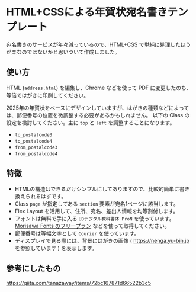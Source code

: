 # HTML+CSSによる年賀状宛名書きテンプレート

宛名書きのサービスが年々減っているので、HTML+CSS で単純に処理したほうが楽なのではないかと思いついて作成しました。

## 使い方

HTML (`address.html`) を編集し、Chrome などを使って PDF に変更したのち、等倍ではがきに印刷してください。

2025年の年賀状をベースにデザインしていますが、はがきの種類などによっては、郵便番号の位置を微調整する必要があるかもしれません。
以下の Class の設定を検討してください。主に `top` と `left` を調整することになります。
- `to_postalcode3` 
- `to_postalcode4` 
- `from_postalcode3`
- `from_postalcode4`

## 特徴

- HTMLの構造はできるだけシンプルにしてありますので、比較的簡単に書き換えられるはずです。
- Class `page` が指定してある `section` 要素が宛名1ページに該当します。
- Flex Layout を活用して、住所、宛名、差出人情報を均等割付します。
- フォントは無料で手に入る `UDデジタル教科書体 ProN` を使っています。
  [Morisawa Fonts のフリープラン](https://morisawafonts.com/plans/free/) などを使って取得してください。
- 郵便番号は等幅文字として `Courier` を使っています。
- ディスプレイで見る際には、背景にはがきの画像 ( https://nenga.yu-bin.jp を参照しています ) を表示します。

## 参考にしたもの

https://qiita.com/tanazaway/items/72bc167871d66522b3c5
